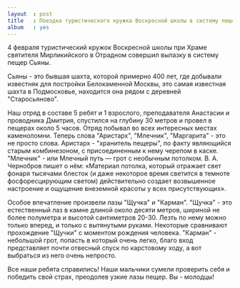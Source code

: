 ```yaml
---
layout  : post
title   : Поездка туристического кружка Воскресной школы в систему пещер Сьяны
album   : yes
---
```

4 февраля туристический кружок Воскресной школы при Храме святителя Мирликийского в Отрадном совершил вылазку в систему пещер Сьяны.

Сьяны - это бывшая шахта, которой примерно 400 лет, где добывали известняк для постройки Белокаменной Москвы, это самая известная шахта в Подмосковье, находится она рядом с деревней "Старосьяново".

Наш отряд в составе 5 ребят и 1 взрослого, преподавателя Анастасии и проводника Дмитрия, спустился на глубину 30 метров и провел в пещерах около 5 часов. Отряд побывал во всех интересных местах каменоломни. Теперь слова "Аристарх", "Млечник", "Маргарита" - это не просто слова. 
Аристарх - "хранитель пещеры", по факту являющийся старым комбинезоном, с присоединенным к нему черепом в каске. "Млечник" - или Млечный путь — грот с необычным потолком. В. А. Чернобров пишет о нём: «Материал потолка, который отражает свет фонаря тысячами блесток (и даже некоторое время светится в темноте фосфоресцирующим светом) действительно создает возвышенное настроение и ощущение внеземной красоты у всех присутствующих».

Особое впечатление произвели лазы "Щучка" и "Карман". "Щучка" - это естественный лаз в камне длиной около десяти метров, шириной не более полуметра и высотой сантиметров 20-30. Лезть по нему можно только вперед, и только с вытянутыми руками. Некоторые сравнивают прохождение "Щучки" с моментом рождения человека. "Карман" - небольшой грот, попасть в который очень легко, благо вход представляет почти отвесный спуск по карстовому ходу, а вот выбраться из него очень непросто.

Все наши ребята справились! Наши мальчики сумели проверить себя и победить свой страх, преодолев узкие лазы пещер. Вы - молодцы!
